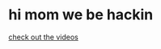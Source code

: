 # hi mom we be hackin

[check out the videos](https://468-ventures-june-2025-hackathon-atx.github.io/if-there-are-emojis-in-the-readme/)
